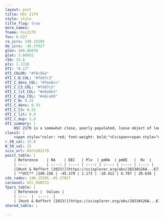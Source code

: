 ```yaml
---
layout: post
title: HSC 2179
style: style
title_flag: true
more_names: 
fname: hsc2179
fov: 0.527
ra_icrs: 140.15585
de_icrs: -45.37927
glon: 268.86078
glat: 3.08952
r50: 15.8
plx: 1.1728
UTI: "0.17"
UTI_COLOR: "#f8c5ba"
UTI_C_N_COL: "#fdd7c3"
UTI_C_dens_COL: "#fee8cc"
UTI_C_C3_COL: "#fdd7c3"
UTI_C_lit_COL: "#e0a6b3"
UTI_C_dup_COL: "#a6cab9"
UTI_C_N: 0.25
UTI_C_dens: 0.33
UTI_C_C3: 0.25
UTI_C_lit: 0.0
UTI_C_dup: 1.0
UTI_summary: |
    HSC 2179 is a somewhat close, poorly populated, loose object of low C3 quality. It was recently reported in the literature.
class3: |
    <span style="color: red; font-weight: bold;">C</span><span style="color: red; font-weight: bold;">C</span>
r_50_val: 15.8
N_50_val: 25
scix_url: HSC%202179
posit_table: |
    | Reference    | RA    | DEC   | Plx  | pmRA  | pmDE   |  Rv  |
    | :---         | :---: | :---: | :---: | :---: | :---: | :---: |
    |[Hunt & Reffert (2023)](https://scixplorer.org/abs/2023A%26A...673A.114H) | 140.063 | -45.391 | 1.246 | -10.465 | 6.87 | 17.986 |
    | **UCC** |140.156 | -45.379 | 1.173 | -10.412 | 6.787 | 20.636 | 
cds_radec: 140.15585,-45.37927
carousel: UCC_HUNT23
fpars_table: |
    | Reference |  Values |
    | :---  |  :---:  |
    | [Hunt & Reffert (2023)](https://scixplorer.org/abs/2023A%26A...673A.114H) | `AV50=0.705, diffAV50=0.517, MOD50=9.467, logAge50=8.425` |
shared_table: |
    
---
```

